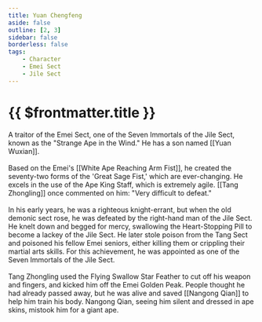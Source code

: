 ```yaml
---
title: Yuan Chengfeng
aside: false
outline: [2, 3]
sidebar: false
borderless: false
tags:
    - Character
    - Emei Sect
    - Jile Sect
---
```


# {{ $frontmatter.title }}

A traitor of the Emei Sect, one of the Seven Immortals of the Jile Sect, known as the "Strange Ape in the Wind." He has a son named [[Yuan Wuxian]].
<br><br>
Based on the Emei's [[White Ape Reaching Arm Fist]], he created the seventy-two forms of the 'Great Sage Fist,' which are ever-changing. He excels in the use of the Ape King Staff, which is extremely agile. [[Tang Zhongling]] once commented on him: "Very difficult to defeat."
<br><br>
In his early years, he was a righteous knight-errant, but when the old demonic sect rose, he was defeated by the right-hand man of the Jile Sect. He knelt down and begged for mercy, swallowing the Heart-Stopping Pill to become a lackey of the Jile Sect. He later stole poison from the Tang Sect and poisoned his fellow Emei seniors, either killing them or crippling their martial arts skills. For this achievement, he was appointed as one of the Seven Immortals of the Jile Sect.
<br><br>
Tang Zhongling used the Flying Swallow Star Feather to cut off his weapon and fingers, and kicked him off the Emei Golden Peak. People thought he had already passed away, but he was alive and saved [[Nangong Qian]] to help him train his body. Nangong Qian, seeing him silent and dressed in ape skins, mistook him for a giant ape.